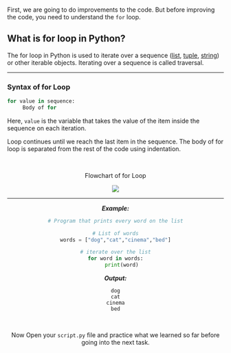 ﻿<br>

First, we are going to do improvements to the code. But before improving the code, you need to understand the `for` loop.


## What is for loop in Python?

The for loop in Python is used to iterate over a sequence ([list](https://www.programiz.com/python-programming/list),  [tuple](https://www.programiz.com/python-programming/tuple),  [string](https://www.programiz.com/python-programming/string)) or other iterable objects. Iterating over a sequence is called traversal.

---

### Syntax of for Loop

```python
for value in sequence:
     Body of for
```

Here,  `value`  is the variable that takes the value of the item inside the sequence on each iteration.

Loop continues until we reach the last item in the sequence. The body of for loop is separated from the rest of the code using indentation.

<br>

<p align=center> </p>

<div align=center>
<p align=center> Flowchart of for Loop <p/>
<img src="https://cdn.programiz.com/sites/tutorial2program/files/forLoop.jpg">

<div/>



---
***Example:***
```python
# Program that prints every word on the list

# List of words
words = ["dog","cat","cinema","bed"]

# iterate over the list
for word in words:
	print(word)
```


***Output:***
```
dog
cat
cinema
bed
```

<br>

Now Open your ```script.py``` file and practice what we learned so far before going into the next task. 

